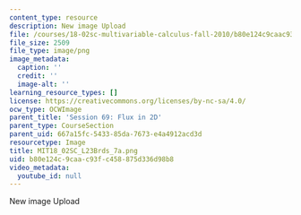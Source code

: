 ```yaml
---
content_type: resource
description: New image Upload
file: /courses/18-02sc-multivariable-calculus-fall-2010/b80e124c9caac93fc458875d336d98b8_MIT18_02SC_L23Brds_7a.png
file_size: 2509
file_type: image/png
image_metadata:
  caption: ''
  credit: ''
  image-alt: ''
learning_resource_types: []
license: https://creativecommons.org/licenses/by-nc-sa/4.0/
ocw_type: OCWImage
parent_title: 'Session 69: Flux in 2D'
parent_type: CourseSection
parent_uid: 667a15fc-5433-85da-7673-e4a4912acd3d
resourcetype: Image
title: MIT18_02SC_L23Brds_7a.png
uid: b80e124c-9caa-c93f-c458-875d336d98b8
video_metadata:
  youtube_id: null
---
```

New image Upload